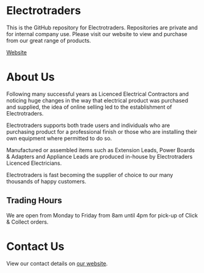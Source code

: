 # Electrotraders

This is the GitHub repository for Electrotraders.  Repositories are private and for internal company use.   Please visit our website to view and purchase from our great range of products.

[Website](https://www.electrotraders.com.au/)

# About Us

Following many successful years as Licenced Electrical Contractors and noticing huge changes in the way that electrical product was purchased and supplied, the idea of online selling led to the establishment of Electrotraders.

Electrotraders supports both trade users and individuals who are purchasing product for a professional finish or those who are installing their own equipment where permitted to do so.

Manufactured or assembled items such as Extension Leads, Power Boards & Adapters and Appliance Leads are produced in-house by Electrotraders Licenced Electricians.

Electrotraders is fast becoming the supplier of choice to our many thousands of happy customers.

## Trading Hours

We are open from Monday to Friday from 8am until 4pm for pick-up of Click & Collect orders.

# Contact Us

View our contact details on [our website](https://www.electrotraders.com.au/form/contact-us/).
